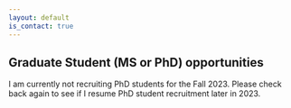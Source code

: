 ```yaml
---
layout: default
is_contact: true
---
```


## Graduate Student (MS or PhD) opportunities

I am currently not recruiting PhD students for the Fall 2023. Please check back again to see if I resume PhD student recruitment later in 2023.
